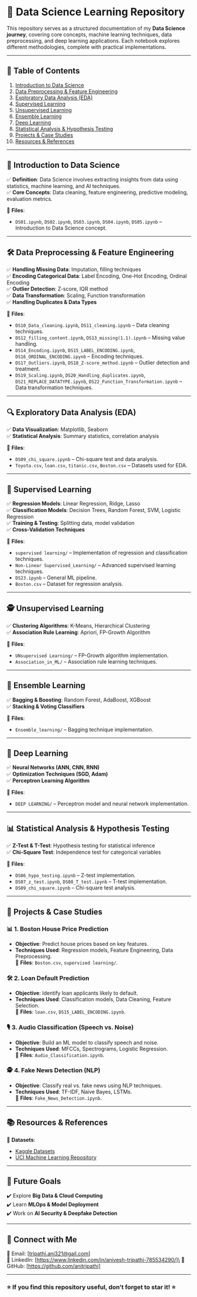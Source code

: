 # 🚀 Data Science Learning Repository

This repository serves as a structured documentation of my **Data Science journey**, covering core concepts, machine learning techniques, data preprocessing, and deep learning applications. Each notebook explores different methodologies, complete with practical implementations.

---

## 📌 **Table of Contents**

1. [Introduction to Data Science](#introduction-to-data-science)
2. [Data Preprocessing & Feature Engineering](#data-preprocessing--feature-engineering)
3. [Exploratory Data Analysis (EDA)](#exploratory-data-analysis-eda)
4. [Supervised Learning](#supervised-learning)
5. [Unsupervised Learning](#unsupervised-learning)
6. [Ensemble Learning](#ensemble-learning)
7. [Deep Learning](#deep-learning)
8. [Statistical Analysis & Hypothesis Testing](#statistical-analysis--hypothesis-testing)
9. [Projects & Case Studies](#projects--case-studies)
10. [Resources & References](#resources--references)

---

## 📖 **Introduction to Data Science**

✅ **Definition**: Data Science involves extracting insights from data using statistics, machine learning, and AI techniques.\
✅ **Core Concepts**: Data cleaning, feature engineering, predictive modeling, evaluation metrics.

📂 **Files**:

- `DS01.ipynb`, `DS02.ipynb`, `DS03.ipynb`, `DS04.ipynb`, `DS05.ipynb` – Introduction to Data Science concept.

---

## 🛠 **Data Preprocessing & Feature Engineering**

✅ **Handling Missing Data**: Imputation, filling techniques\
✅ **Encoding Categorical Data**: Label Encoding, One-Hot Encoding, Ordinal Encoding\
✅ **Outlier Detection**: Z-score, IQR method\
✅ **Data Transformation**: Scaling, Function transformation\
✅ **Handling Duplicates & Data Types**

📂 **Files**:

- `DS10_Data_cleaning.ipynb`, `DS11_cleaning.ipynb` – Data cleaning techniques.
- `DS12_filling_content.ipynb`, `DS13_missing(1.1).ipynb` – Missing value handling.
- `DS14_Encoding.ipynb`, `DS15_LABEL_ENCODING.ipynb`, `DS16_ORDINAL_ENCODING.ipynb` – Encoding techniques.
- `DS17_Outliers.ipynb`, `DS18_Z-score_method.ipynb` – Outlier detection and treatment.
- `DS19_Scaling.ipynb`, `DS20_Handling_duplicates.ipynb`, `DS21_REPLACE_DATATYPE.ipynb`, `DS22_Function_Transformation.ipynb` – Data transformation techniques.

---

## 🔍 **Exploratory Data Analysis (EDA)**

✅ **Data Visualization**: Matplotlib, Seaborn\
✅ **Statistical Analysis**: Summary statistics, correlation analysis

📂 **Files**:

- `DS09_chi_square.ipynb` – Chi-square test and data analysis.
- `Toyota.csv`, `loan.csv`, `titanic.csv`, `Boston.csv` – Datasets used for EDA.

---

## 🤖 **Supervised Learning**

✅ **Regression Models**: Linear Regression, Ridge, Lasso\
✅ **Classification Models**: Decision Trees, Random Forest, SVM, Logistic Regression\
✅ **Training & Testing**: Splitting data, model validation\
✅ **Cross-Validation Techniques**

📂 **Files**:

- `supervised learning/` – Implementation of regression and classification techniques.
- `Non-Linear Supervised_Learning/` – Advanced supervised learning techniques.
- `DS23.ipynb` – General ML pipeline.
- `Boston.csv` – Dataset for regression analysis.

---

## 🕵️ **Unsupervised Learning**

✅ **Clustering Algorithms**: K-Means, Hierarchical Clustering\
✅ **Association Rule Learning**: Apriori, FP-Growth Algorithm

📂 **Files**:

- `UNsupervised Learning/` – FP-Growth algorithm implementation.
- `Association_in_ML/` – Association rule learning techniques.

---

## 🎯 **Ensemble Learning**

✅ **Bagging & Boosting**: Random Forest, AdaBoost, XGBoost\
✅ **Stacking & Voting Classifiers**

📂 **Files**:

- `Ensemble_learning/` – Bagging technique implementation.

---

## 🧠 **Deep Learning**

✅ **Neural Networks (ANN, CNN, RNN)**\
✅ **Optimization Techniques (SGD, Adam)**\
✅ **Perceptron Learning Algorithm**

📂 **Files**:

- `DEEP LEARNING/` – Perceptron model and neural network implementation.

---

## 📊 **Statistical Analysis & Hypothesis Testing**

✅ **Z-Test & T-Test**: Hypothesis testing for statistical inference\
✅ **Chi-Square Test**: Independence test for categorical variables

📂 **Files**:

- `DS06_hypo_testing.ipynb` – Z-test implementation.
- `DS07_z_test.ipynb`, `DS08_T_test.ipynb` – T-test implementation.
- `DS09_chi_square.ipynb` – Chi-square test analysis.

---

## 🔬 **Projects & Case Studies**

### 📊 **1. Boston House Price Prediction**

- **Objective**: Predict house prices based on key features.
- **Techniques Used**: Regression models, Feature Engineering, Data Preprocessing.\
  📂 **Files**: `Boston.csv`, `supervised learning/`.

### 🛠 **2. Loan Default Prediction**

- **Objective**: Identify loan applicants likely to default.
- **Techniques Used**: Classification models, Data Cleaning, Feature Selection.\
  📂 **Files**: `loan.csv`, `DS15_LABEL_ENCODING.ipynb`.

### 🎙 **3. Audio Classification (Speech vs. Noise)**

- **Objective**: Build an ML model to classify speech and noise.
- **Techniques Used**: MFCCs, Spectrograms, Logistic Regression.\
  📂 **Files**: `Audio_Classification.ipynb`.

### 🕵️ **4. Fake News Detection (NLP)**

- **Objective**: Classify real vs. fake news using NLP techniques.
- **Techniques Used**: TF-IDF, Naive Bayes, LSTMs.\
  📂 **Files**: `Fake_News_Detection.ipynb`.

---

## 📚 **Resources & References**


🔹 **Datasets**:

- [Kaggle Datasets](https://www.kaggle.com/datasets)
- [UCI Machine Learning Repository](https://archive.ics.uci.edu/ml/index.php)

---

## 🚀 **Future Goals**

✔️ Explore **Big Data & Cloud Computing**\
✔️ Learn **MLOps & Model Deployment**\
✔️ Work on **AI Security & Deepfake Detection**

---

## 🔗 **Connect with Me**

📧 Email: [[tripathi.ani321@gail.com](mailto\:tripathi.ani321@gmail.com)]\
🔗 LinkedIn: [https://www.linkedin.com/in/anivesh-tripathi-785534290/]\
🚀 GitHub: [https://github.com/anitripathi]

---

### ⭐ **If you find this repository useful, don’t forget to star it!** ⭐
